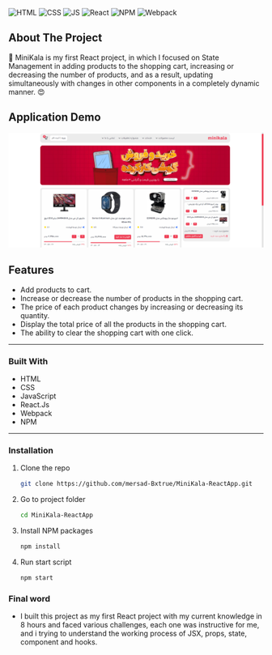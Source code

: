 
<div id="top"></div>

![HTML](https://img.shields.io/badge/HTML5-E34F26?style=for-the-badge&logo=html5&logoColor=white)
![CSS](https://img.shields.io/badge/CSS3-1572B6?style=for-the-badge&logo=css3&logoColor=white)
![JS](https://img.shields.io/badge/JavaScript-F7DF1E?style=for-the-badge&logo=javascript&logoColor=black)
![React](https://img.shields.io/badge/react-%2320232a.svg?style=for-the-badge&logo=react&logoColor=%2361DAFB)
![NPM](https://img.shields.io/badge/NPM-%23000000.svg?style=for-the-badge&logo=npm&logoColor=white)
![Webpack](https://img.shields.io/badge/Webpack-F9DC3e?style=for-the-badge&logo=babel&logoColor=black)

<!-- ABOUT THE PROJECT -->

## About The Project

🔆 MiniKala is my first React project, in which I focused on State Management in adding products to the shopping cart, increasing or decreasing the number of products, and as a result, updating simultaneously with changes in other components in a completely dynamic manner. 😍

## Application Demo
<img src='./public/image/demo.png' alt='Forkify preview' >

## Features

- Add products to cart.
- Increase or decrease the number of products in the shopping cart.
- The price of each product changes by increasing or decreasing its quantity.
- Display the total price of all the products in the shopping cart.
- The ability to clear the shopping cart with one click.

---

### Built With

- HTML
- CSS
- JavaScript
- React.Js 
- Webpack
- NPM

---

<!-- GETTING STARTED -->

### Installation

1. Clone the repo
   ```sh
   git clone https://github.com/mersad-Bxtrue/MiniKala-ReactApp.git
   ```
2. Go to project folder
    ```sh
    cd MiniKala-ReactApp
    ```
3. Install NPM packages
   ```sh
   npm install
   ```
4. Run start script
    ```sh
    npm start
    ```

<!-- ACKNOWLEDGMENTS -->

### Final word

- I built this project as my first React project with my current knowledge in 8 hours and faced various challenges, each one was instructive for me, and i trying to understand the working process of JSX, props, state, component and hooks.

